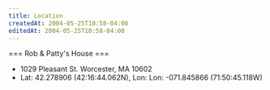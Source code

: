 ```yaml
---
title: Location
createdAt: 2004-05-25T10:58-04:00
editedAt: 2004-05-25T10:58-04:00
---
```



=== Rob & Patty's House ===
* 1029 Pleasant St. Worcester, MA 10602
* Lat: 42.278906 (42:16:44.062N), Lon: Lon: -071.845866 (71:50:45.118W)


